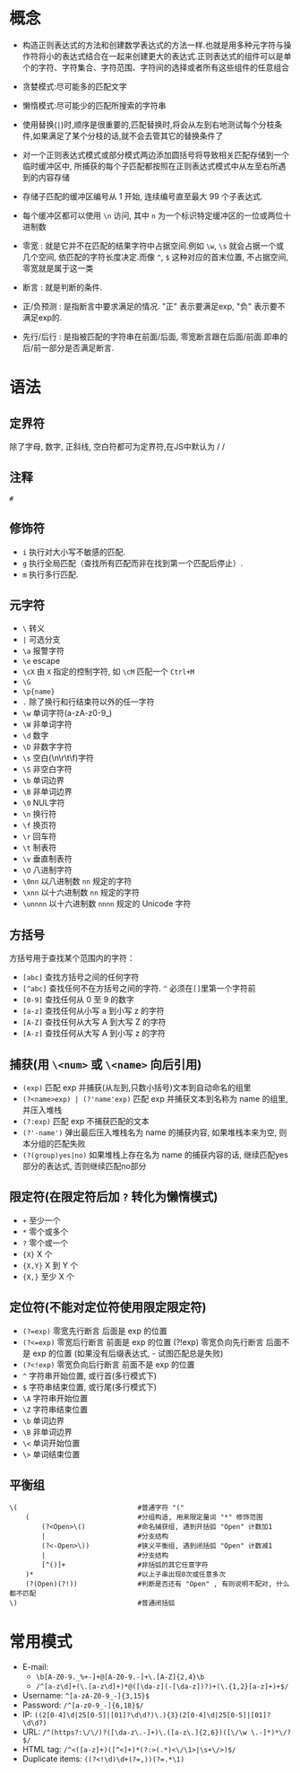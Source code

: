 # 概念
- 构造正则表达式的方法和创建数学表达式的方法一样.也就是用多种元字符与操作符将小的表达式结合在一起来创建更大的表达式.正则表达式的组件可以是单个的字符、字符集合、字符范围、字符间的选择或者所有这些组件的任意组合

- 贪婪模式:尽可能多的匹配文字
- 懒惰模式:尽可能少的匹配所搜索的字符串

- 使用替换(`|`)时,顺序是很重要的,匹配替换时,将会从左到右地测试每个分枝条件,如果满足了某个分枝的话,就不会去管其它的替换条件了

- 对一个正则表达式模式或部分模式两边添加圆括号将导致相关匹配存储到一个临时缓冲区中, 所捕获的每个子匹配都按照在正则表达式模式中从左至右所遇到的内容存储
- 存储子匹配的缓冲区编号从 1 开始, 连续编号直至最大 99 个子表达式.
- 每个缓冲区都可以使用 `\n` 访问, 其中 `n` 为一个标识特定缓冲区的一位或两位十进制数

- 零宽 : 就是它并不在匹配的结果字符中占据空间.例如 `\w`, `\s` 就会占据一个或几个空间, 依匹配的字符长度决定.而像 `^`, `$` 这种对应的首末位置, 不占据空间, 零宽就是属于这一类
- 断言 : 就是判断的条件.
- 正/负预测 : 是指断言中要求满足的情况. "正" 表示要满足exp,  "负" 表示要不满足exp的.
- 先行/后行 : 是指被匹配的字符串在前面/后面, 零宽断言跟在后面/前面.即串的后/前一部分是否满足断言.

# 语法

## 定界符

除了字母, 数字, 正斜线, 空白符都可为定界符,在JS中默认为 / /

## 注释

`#`

## 修饰符

- `i`                执行对大小写不敏感的匹配.
- `g`                执行全局匹配（查找所有匹配而非在找到第一个匹配后停止）.
- `m`                执行多行匹配.

## 元字符
- `\`               转义
- `|`               可选分支
- `\a`              报警字符
- `\e`              escape
- `\cX`             由 `X` 指定的控制字符, 如 `\cM` 匹配一个 `Ctrl+M`
- `\G`              
- `\p{name}`        
- `.`               除了换行和行结束符以外的任一字符
- `\w`              单词字符(a-zA-z0-9_)
- `\W`              非单词字符
- `\d`              数字
- `\D`              非数字字符
- `\s`              空白(\n\r\t\f)字符
- `\S`              非空白字符
- `\b`              单词边界
- `\B`              非单词边界
- `\0`              NUL字符
- `\n`              换行符
- `\f`              换页符
- `\r`              回车符
- `\t`              制表符
- `\v`              垂直制表符
- `\O`              八进制字符
- `\0nn`            以八进制数 `nn` 规定的字符
- `\xnn`            以十六进制数 `nn` 规定的字符
- `\unnnn`          以十六进制数 `nnnn` 规定的 Unicode 字符

## 方括号

方括号用于查找某个范围内的字符：

- `[abc]`           查找方括号之间的任何字符
- `[^abc]`          查找任何不在方括号之间的字符. `^` 必须在`[]`里第一个字符前
- `[0-9]`           查找任何从 0 至 9 的数字
- `[a-z]`           查找任何从小写 a 到小写 z 的字符
- `[A-Z]`           查找任何从大写 A 到大写 Z 的字符
- `[A-z]`           查找任何从大写 A 到小写 z 的字符

## 捕获(用 `\<num>` 或 `\<name>` 向后引用)
- `(exp)`           匹配 exp 并捕获(从左到,只数小括号)文本到自动命名的组里
- `(?<name>exp) | (?'name'exp)`     匹配 exp 并捕获文本到名称为 name 的组里, 并压入堆栈
- `(?:exp)`                         匹配 exp 不捕获匹配的文本
- `(?'-name')`                      弹出最后压入堆栈名为 name 的捕获内容, 如果堆栈本来为空, 则本分组的匹配失败
- `(?(group)yes|no)`                如果堆栈上存在名为 name 的捕获内容的话, 继续匹配yes部分的表达式, 否则继续匹配no部分

## 限定符(在限定符后加 `?` 转化为懒惰模式)
- `+`               至少一个
- `*`               零个或多个
- `?`               零个或一个
- `{X}`             X 个
- `{X,Y}`           X 到 Y 个
- `{X,}`            至少 X 个

## 定位符(不能对定位符使用限定限定符)
- `(?=exp)`     零宽先行断言      后面是 exp 的位置
- `(?<=exp)`    零宽后行断言      前面是 exp 的位置
(?!exp)     零宽负向先行断言    后面不是 exp 的位置 (如果没有后缀表达式, - 试图匹配总是失败)
- `(?<!exp)`    零宽负向后行断言    前面不是 exp 的位置
- `^`                               字符串开始位置, 或行首(多行模式下)
- `$`                               字符串结束位置, 或行尾(多行模式下)
- `\A`                              字符串开始位置
- `\Z`                              字符串结束位置
- `\b`                              单词边界
- `\B`                              非单词边界
- `\<`                              单词开始位置
- `\>`                              单词结束位置

## 平衡组

    \(                              #普通字符 "("   
        (                           #分组构造, 用来限定量词 "*" 修饰范围  
            (?<Open>\()             #命名捕获组, 遇到开括弧 "Open" 计数加1  
            |                       #分支结构  
            (?<-Open>\))            #狭义平衡组, 遇到闭括弧 "Open" 计数减1  
            |                       #分支结构  
            [^()]+                  #非括弧的其它任意字符  
        )*                          #以上子串出现0次或任意多次  
        (?(Open)(?!))               #判断是否还有 "Open" , 有则说明不配对, 什么都不匹配  
    \)                              #普通闭括弧

# 常用模式
- E-mail:
    + `\b[A-Z0-9._%+-]+@[A-Z0-9.-]+\.[A-Z]{2,4}\b`
    + `/^[a-z\d]+(\.[a-z\d]+)*@([\da-z](-[\da-z])?)+(\.{1,2}[a-z]+)+$/`
- Username: `^[a-zA-Z0-9_-]{3,15}$`
- Password: `/^[a-z0-9_-]{6,18}$/`
- IP: `((2[0-4]\d|25[0-5]|[01]?\d\d?)\.){3}(2[0-4]\d|25[0-5]|[01]?\d\d?)`
- URL: `/^(https?:\/\/)?([\da-z\.-]+)\.([a-z\.]{2,6})([\/\w \.-]*)*\/?$/`
- HTML tag: `/^<([a-z]+)([^<]+)*(?:>(.*)<\/\1>|\s+\/>)$/`
- Duplicate items: `((?<!\d)\d+(?=,))(?=.*\1)`
